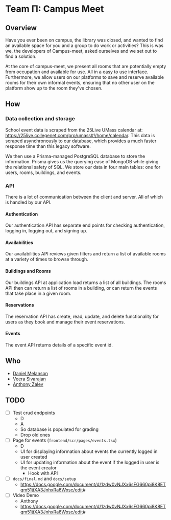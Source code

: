 # Team &Pi;: Campus Meet

## Overview

Have you ever been on campus, the library was closed, and wanted to find an available space for you and a group to do work or activities? This is was we, the developers of Campus-meet, asked ourselves and we set out to find a solution.

At the core of campus-meet, we present all rooms that are potentially empty from occupation and available for use. All in a easy to use interface. Furthermore, we allow users on our platforms to save and reserve available rooms for their own informal events, ensuring that no other user on the platform show up to the room they've chosen.

## How

### Data collection and storage

School event data is scraped from the 25Live UMass calendar at: <https://25live.collegenet.com/pro/umass#!/home/calendar>. This data is scraped asynchronously to our database, which provides a much faster response time than this legacy software.

We then use a Prisma-managed PostgreSQL database to store the information. Prisma gives us the querying ease of MongoDB while giving the relational safety of SQL. We store our data in four main tables: one for users, rooms, buildings, and events.

### API

There is a lot of communication between the client and server. All of which is handled by our API.

#### Authentication

Our authentication API has separate end points for checking authentication, logging in, logging out, and signing up.

#### Availabilities

Our availabilities API reviews given filters and return a list of available rooms
at a variety of times to browse through.

#### Buildings and Rooms

Our buildings API at application load returns a list of all buildings. The rooms API then can return a list of rooms in a building, or can return the events that take place in a given room.

#### Reservations

The reservation API has create, read, update, and delete functionality for users as they book and manage their event reservations.

#### Events

The event API returns details of a specific event id.

## Who

- [Daniel Melanson](https://github.com/daniel-melanson)
- [Veera Sivarajan](https://github.com/veera-sivarajan)
- [Anthony Zalev](https://github.com/AnthonyZalev)

## TODO

- [ ] Test crud endpoints
  - D
  - A
  - So database is populated for grading
  - Drop old ones
- [ ] Page for events (`frontend/scr/pages/events.tsx`)
  - D
  - UI for displaying information about events the currently logged in user created
  - UI for updating information about the event if the logged in user is the event creator
    - Hook with API
- [ ] `docs/final.md` and `docs/setup`
  - <https://docs.google.com/document/d/1zdw0vNJXx6sFG660pi8K8ETqm51jtXA3JnhxRa6Wxsc/edit>#
- [ ] Video Demo
  - Anthony
  - <https://docs.google.com/document/d/1zdw0vNJXx6sFG660pi8K8ETqm51jtXA3JnhxRa6Wxsc/edit>#

